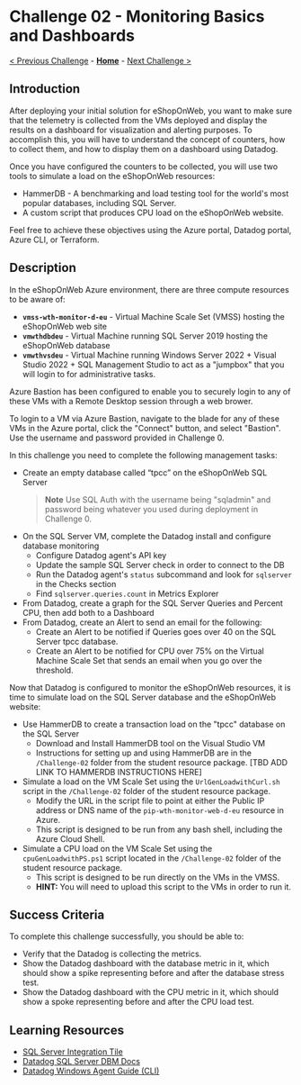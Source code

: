 # Challenge 02 - Monitoring Basics and Dashboards

[< Previous Challenge](./Challenge-01.md) - **[Home](../README.md)** - [Next Challenge >](./Challenge-03.md)

## Introduction

After deploying your initial solution for eShopOnWeb, you want to make sure that the telemetry is collected from the VMs deployed and display the results on a dashboard for visualization and alerting purposes. To accomplish this, you will have to understand the concept of counters, how to collect them, and how to display them on a dashboard using Datadog.

Once you have configured the counters to be collected, you will use two tools to simulate a load on the eShopOnWeb resources:
- HammerDB - A benchmarking and load testing tool for the world's most popular databases, including SQL Server.
- A custom script that produces CPU load on the eShopOnWeb website.

Feel free to achieve these objectives using the Azure portal, Datadog portal, Azure CLI, or Terraform.

## Description

In the eShopOnWeb Azure environment, there are three compute resources to be aware of:
- **`vmss-wth-monitor-d-eu`** - Virtual Machine Scale Set (VMSS) hosting the eShopOnWeb web site
- **`vmwthdbdeu`** - Virtual Machine running SQL Server 2019 hosting the eShopOnWeb database
- **`vmwthvsdeu`** - Virtual Machine running Windows Server 2022 + Visual Studio 2022 + SQL Management Studio to act as a "jumpbox" that you will login to for administrative tasks.

Azure Bastion has been configured to enable you to securely login to any of these VMs with a Remote Desktop session through a web brower. 

To login to a VM via Azure Bastion, navigate to the blade for any of these VMs in the Azure portal, click the "Connect" button, and select "Bastion". Use the username and password provided in Challenge 0.

In this challenge you need to complete the following management tasks:
- Create an empty database called “tpcc” on the eShopOnWeb SQL Server
    >**Note** Use SQL Auth with the username being "sqladmin" and password being whatever you used during deployment in Challenge 0.
- On the SQL Server VM, complete the Datadog install and configure database monitoring
    - Configure Datadog agent's API key
    - Update the sample SQL Server check in order to connect to the DB
    - Run the Datadog agent's `status` subcommand and look for `sqlserver` in the Checks section  
    - Find `sqlserver.queries.count` in Metrics Explorer
- From Datadog, create a graph for the SQL Server Queries and Percent CPU, then add both to a Dashboard
- From Datadog, create an Alert to send an email for the following:
    - Create an Alert to be notified if Queries goes over 40 on the SQL Server tpcc database.
    - Create an Alert to be notified for CPU over 75% on the Virtual Machine Scale Set that sends an email when you go over the threshold.

Now that Datadog is configured to monitor the eShopOnWeb resources, it is time to simulate load on the SQL Server database and the eShopOnWeb website:
- Use HammerDB to create a transaction load on the "tpcc" database on the SQL Server
    - Download and Install HammerDB tool on the Visual Studio VM 
    - Instructions for setting up and using HammerDB are in the `/Challenge-02` folder from the student resource package. [TBD ADD LINK TO HAMMERDB INSTRUCTIONS HERE]
- Simulate a load on the VM Scale Set using the `UrlGenLoadwithCurl.sh` script in the `/Challenge-02` folder of the student resource package.
    - Modify the URL in the script file to point at either the Public IP address or DNS name of the `pip-wth-monitor-web-d-eu` resource in Azure.
    - This script is designed to be run from any bash shell, including the Azure Cloud Shell.
- Simulate a CPU load on the VM Scale Set using the `cpuGenLoadwithPS.ps1` script located in the `/Challenge-02` folder of the student resource package.
    - This script is designed to be run directly on the VMs in the VMSS.
    - **HINT:** You will need to upload this script to the VMs in order to run it.

## Success Criteria

To complete this challenge successfully, you should be able to:
- Verify that the Datadog is collecting the metrics.
- Show the Datadog dashboard with the database metric in it, which should show a spike representing before and after the database stress test.
- Show the Datadog dashboard with the CPU metric in it, which should show a spoke representing before and after the CPU load test.

## Learning Resources

- [SQL Server Integration Tile](https://us3.datadoghq.com/integrations/sql-server)
- [Datadog SQL Server DBM Docs](https://docs.datadoghq.com/database_monitoring/setup_sql_server/selfhosted/?tab=sqlserver2014)
- [Datadog Windows Agent Guide (CLI)](https://docs.datadoghq.com/agent/basic_agent_usage/windows/?tab=commandline)

